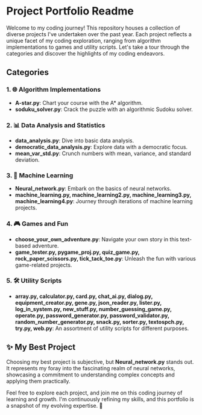 # Project Portfolio Readme

Welcome to my coding journey! This repository houses a collection of diverse projects I've undertaken over the past year. Each project reflects a unique facet of my coding exploration, ranging from algorithm implementations to games and utility scripts. Let's take a tour through the categories and discover the highlights of my coding endeavors.

## Categories

### 1. 🌐 **Algorithm Implementations**

- **A-star.py**: Chart your course with the A* algorithm.
- **soduku_solver.py**: Crack the puzzle with an algorithmic Sudoku solver.

### 2. 📊 **Data Analysis and Statistics**

- **data_analysis.py**: Dive into basic data analysis.
- **democratic_data_analysis.py**: Explore data with a democratic focus.
- **mean_var_std.py**: Crunch numbers with mean, variance, and standard deviation.

### 3. 🤖 **Machine Learning**

- **Neural_network.py**: Embark on the basics of neural networks.
- **machine_learning.py, machine_learning2.py, machine_learning3.py, machine_learning4.py**: Journey through iterations of machine learning projects.

### 4. 🎮 **Games and Fun**

- **choose_your_own_adventure.py**: Navigate your own story in this text-based adventure.
- **game_tester.py, pygame_proj.py, quiz_game.py, rock_paper_scissors.py, tick_tack_toe.py**: Unleash the fun with various game-related projects.

### 5. 🛠️ **Utility Scripts**

- **array.py, calculator.py, card.py, chat_ai.py, dialog.py, equipment_creator.py, gene.py, json_reader.py, lister.py, log_in_system.py, new_stuff.py, number_guessing_game.py, operate.py, password_generator.py, password_validator.py, random_number_generator.py, snack.py, sorter.py, textospch.py, try.py, web.py**: An assortment of utility scripts for different purposes.

## ✨ My Best Project

Choosing my best project is subjective, but **Neural_network.py** stands out. It represents my foray into the fascinating realm of neural networks, showcasing a commitment to understanding complex concepts and applying them practically.

Feel free to explore each project, and join me on this coding journey of learning and growth. I'm continuously refining my skills, and this portfolio is a snapshot of my evolving expertise. 🚀
